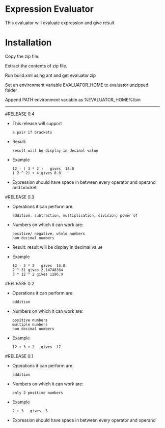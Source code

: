 Expression Evaluator
=========

This evaluator will evaluate expression and give result

Installation
============
Copy the zip file.

Extract the contents of zip file.

Run build.xml using ant and get evaluator.zip

Set an environment variable EVALUATOR_HOME to evaluator unzipped folder

Append PATH environment variable as %EVALUATOR_HOME%\bin


-----------------

#RELEASE 0.4
  - This release will support

        a pair if brackets
  - Result:

        result will be display in decimal value
  - Example

        12 - ( 3 * 2 )   gives  18.0
        ( 2 ^ 2) + 4 gives 8.0
  - Expression should have space in between every operator and operand and bracket

#RELEASE 0.3

  - Operations it can perform are:

        addition, subtraction, multiplication, division, power of
  - Numbers on which it can work are:

        positive/ negative, whole numbers
        non decimal numbers
  - Result:
        result will be display in decimal value
  - Example

        12 - 3 * 2   gives  18.0
        2 ^ 31 gives 2.14748364
        3 * 12 ^ 2 gives 1296.0


#RELEASE 0.2

  - Operations it can perform are:

        addition
  - Numbers on which it can work are:

        positive numbers
        multiple numbers
        non decimal numbers
  - Example

        12 + 3 + 2   gives  17

#RELEASE 0.1

  - Operations it can perform are:

        addition
  - Numbers on which it can work are:

        only 2 positive numbers
  - Example

        2 + 3   gives  5
  - Expression should have space in between every operator and operand
